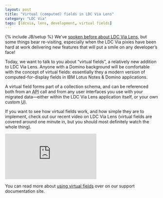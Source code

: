 ```yaml
---
layout: post
title: "Virtual (computed) fields in LDC Via Lens"
category: "LDC Via"
tags: [ldcvia, lens, development, virtual fields]
---
```

{% include JB/setup %}
We’ve [spoken before about LDC Via Lens](/2015/06/15/ldc-via-lens/), but some things bear re-visiting, especially when the LDC Via pixies have been hard at work delivering new features that will put a smile on any developer’s face!

Today, we want to talk to you about “virtual fields”, a relatively new addition to LDC Via Lens. Anyone with a Domino background will be comfortable with the concept of virtual fields: essentially they a modern version of computed-for-display fields in IBM Lotus Notes & Domino applications.

A virtual field forms part of a collection schema, and can be referenced both from an <abbr title="Application Programming Interface">API</abbr> call and from any user interfaces you use with your migrated data—either within the LDC Via Lens application itself, or your own custom <abbr title="User Interface">UI</abbr>.

If you want to see how virtual fields work, and how simple they are to implement, check out our recent video on LDC Via Lens (virtual fields are covered around one minute in, but you should most definitely watch the whole thing).

<iframe class="video560" src="https://youtube.com/embed/L-FcdUT9fRc" frameborder="0" allowfullscreen></iframe>

You can read more about [using virtual fields](https://ldcvia.zendesk.com/hc/en-gb/articles/205880432-Using-Virtual-Fields) over on our support documentation site.
